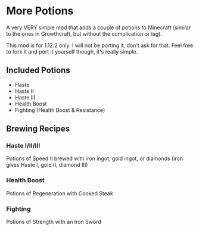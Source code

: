 # More Potions
A very VERY simple mod that adds a couple of potions to Minecraft (similar to the ones in Growthcraft, but without the 
complication or lag).

This mod is for 1.12.2 only. I will not be porting it, don't ask for that. Feel free to fork it and port it yourself 
though, it's really simple.

## Included Potions
- Haste
- Haste II
- Haste III
- Health Boost
- Fighting (Health Boost & Resistance)

## Brewing Recipes
### Haste I/II/III
Potions of Speed II brewed with iron ingot, gold ingot, or diamonds
(iron gives Haste I, gold II, diamond III)

### Health Boost
Potions of Regeneration with Cooked Steak

### Fighting
Potions of Strength with an Iron Sword
